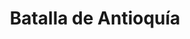 ﻿---
title: "Batalla de Antioquía"
permalink: periodes_447.html
layout: periode
dataInici: 1098-06-03
sidebar: periodes
pares:
  - 222:
    title: "Primera Cruzada"
    dataInici: "(1096)"
    dataFi: "(1099)"

fills:
jocsPrincipals:
jocsEscenaris:
jocsEpoca:
  - title: "Infidel"
    bggId: 62225
    escenari: "Antioch"

  - title: "The Crusades"
    bggId: 36698
    escenari: "Antioch"
    dataInici: 
    dataFi: 

jocsEpocaEscenaris:
---
